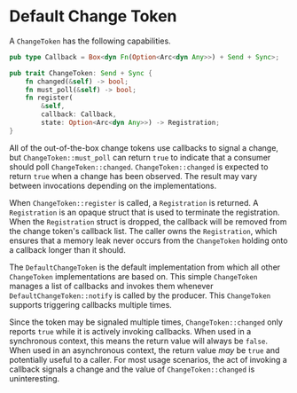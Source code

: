 # Default Change Token

A `ChangeToken` has the following capabilities.

```rust
pub type Callback = Box<dyn Fn(Option<Arc<dyn Any>>) + Send + Sync>;

pub trait ChangeToken: Send + Sync {
    fn changed(&self) -> bool;
    fn must_poll(&self) -> bool;
    fn register(
        &self,
        callback: Callback,
        state: Option<Arc<dyn Any>>) -> Registration;
}
```

All of the out-of-the-box change tokens use callbacks to signal a change, but `ChangeToken::must_poll` can return `true` to indicate that a consumer should poll `ChangeToken::changed`. `ChangeToken::changed` is expected to return `true` when a change has been observed. The result may vary between invocations depending on the implementations.

When `ChangeToken::register` is called, a `Registration` is returned. A `Registration` is an opaque struct that is used to terminate the registration. When the `Registration` struct is dropped, the callback will be removed from the change token's callback list. The caller owns the `Registration`, which ensures that a memory leak never occurs from the `ChangeToken` holding onto a callback longer than it should.

The `DefaultChangeToken` is the default implementation from which all other `ChangeToken` implementations are based on. This simple `ChangeToken` manages a list of callbacks and invokes them whenever `DefaultChangeToken::notify` is called by the producer. This `ChangeToken` supports triggering callbacks multiple times.

Since the token may be signaled multiple times, `ChangeToken::changed` only reports `true` while it is actively invoking callbacks. When used in a synchronous context, this means the return value will always be `false`. When used in an asynchronous context, the return value _may_ be `true` and potentially useful to a caller. For most usage scenarios, the act of invoking a callback signals a change and the value of `ChangeToken::changed` is uninteresting.